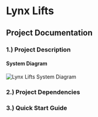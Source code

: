# Lynx Lifts

## Project Documentation

  ### 1.) Project Description

  #### System Diagram
  ![Lynx Lifts System Diagram](https://github.com/user-attachments/assets/457cbb69-347b-44ea-aa6b-357632402b64)

  ### 2.) Project Dependencies

  ### 3.) Quick Start Guide

  

